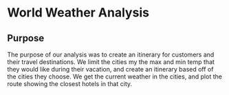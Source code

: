 # World Weather Analysis

## Purpose

The purpose of our analysis was to create an itinerary for customers and their travel destinations. We limit the cities my the max and min temp that they would like during their vacation, and create an itinerary based off of the cities they choose. We get the current weather in the cities, and plot the route showing the closest hotels in that city. 

